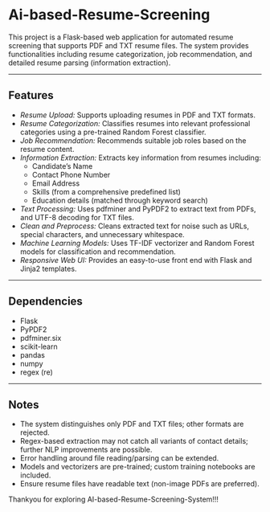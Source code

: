 # Ai-based-Resume-Screening

This project is a Flask-based web application for automated resume screening that supports PDF and TXT resume files. The system provides functionalities including resume categorization, job recommendation, and detailed resume parsing (information extraction).

---

## Features

- *Resume Upload:* Supports uploading resumes in PDF and TXT formats.
- *Resume Categorization:* Classifies resumes into relevant professional categories using a pre-trained Random Forest classifier.
- *Job Recommendation:* Recommends suitable job roles based on the resume content.
- *Information Extraction:* Extracts key information from resumes including:
  - Candidate’s Name
  - Contact Phone Number
  - Email Address
  - Skills (from a comprehensive predefined list)
  - Education details (matched through keyword search)
- *Text Processing:* Uses pdfminer and PyPDF2 to extract text from PDFs, and UTF-8 decoding for TXT files.
- *Clean and Preprocess:* Cleans extracted text for noise such as URLs, special characters, and unnecessary whitespace.
- *Machine Learning Models:* Uses TF-IDF vectorizer and Random Forest models for classification and recommendation.
- *Responsive Web UI:* Provides an easy-to-use front end with Flask and Jinja2 templates.

----


## Dependencies

- Flask
- PyPDF2
- pdfminer.six
- scikit-learn
- pandas
- numpy
- regex (re)

-----

## Notes

- The system distinguishes only PDF and TXT files; other formats are rejected.
- Regex-based extraction may not catch all variants of contact details; further NLP improvements are possible.
- Error handling around file reading/parsing can be extended.
- Models and vectorizers are pre-trained; custom training notebooks are included.
- Ensure resume files have readable text (non-image PDFs are preferred).

Thankyou for exploring AI-based-Resume-Screening-System!!!
